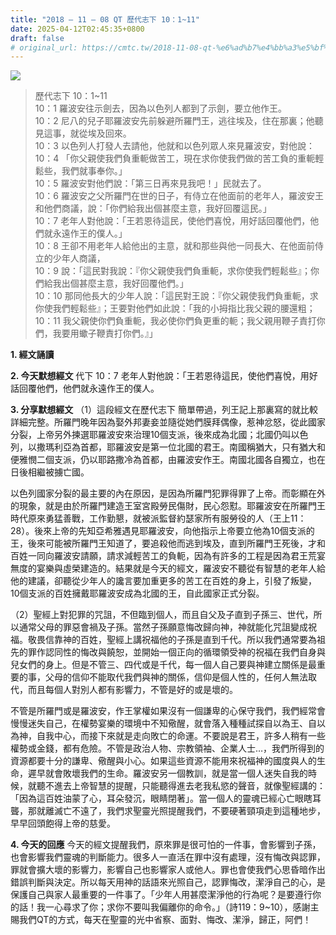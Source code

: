 ```yaml
---
title: "2018 – 11 – 08 QT 歷代志下 10：1~11"
date: 2025-04-12T02:45:35+0800
draft: false
# original_url: https://cmtc.tw/2018-11-08-qt-%e6%ad%b7%e4%bb%a3%e5%bf%97%e4%b8%8b-10%ef%bc%9a111
---
```


![](/images/qt.jpg)
> 歷代志下 10：1\~11  
> 10：1 羅波安往示劍去，因為以色列人都到了示劍，要立他作王。  
> 10：2 尼八的兒子耶羅波安先前躲避所羅門王，逃往埃及，住在那裏；他聽見這事，就從埃及回來。  
> 10：3 以色列人打發人去請他，他就和以色列眾人來見羅波安，對他說：  
> 10：4 「你父親使我們負重軛做苦工，現在求你使我們做的苦工負的重軛輕鬆些，我們就事奉你。」  
> 10：5 羅波安對他們說：「第三日再來見我吧！」民就去了。  
> 10：6 羅波安之父所羅門在世的日子，有侍立在他面前的老年人，羅波安王和他們商議，說：「你們給我出個甚麼主意，我好回覆這民。」  
> 10：7 老年人對他說：「王若恩待這民，使他們喜悅，用好話回覆他們，他們就永遠作王的僕人。」  
> 10：8 王卻不用老年人給他出的主意，就和那些與他一同長大、在他面前侍立的少年人商議，  
> 10：9 說：「這民對我說：『你父親使我們負重軛，求你使我們輕鬆些』；你們給我出個甚麼主意，我好回覆他們。」  
> 10：10 那同他長大的少年人說：「這民對王說：『你父親使我們負重軛，求你使我們輕鬆些』；王要對他們如此說：「我的小拇指比我父親的腰還粗；  
> 10：11 我父親使你們負重軛，我必使你們負更重的軛；我父親用鞭子責打你們，我要用蠍子鞭責打你們。』」

**1. 經文誦讀**

**2.  今天默想經文**
代下 10：7 老年人對他說：「王若恩待這民，使他們喜悅，用好話回覆他們，他們就永遠作王的僕人。

**3. 分享默想經文**
（1）這段經文在歷代志下 簡單帶過，列王記上那裏寫的就比較詳細完整。所羅門晚年因為娶外邦妻妾並隨從她們膜拜偶像，惹神忿怒，從此國家分裂，上帝另外揀選耶羅波安來治理10個支派，後來成為北國；北國仍叫以色列，以撒瑪利亞為首都，耶羅波安是第一位北國的君王。南國稱猶大，只有猶大和便雅憫二個支派，仍以耶路撒冷為首都，由羅波安作王。南國北國各自獨立，也在日後相繼被擄亡國。

以色列國家分裂的最主要的內在原因，是因為所羅門犯罪得罪了上帝。而彰顯在外的現象，就是由於所羅門建造王室宮殿勞民傷財，民心怨懟。耶羅波安在所羅門王時代原來勇猛善戰，工作勤懇，就被派監督約瑟家所有服勞役的人（王上11：28）。後來上帝的先知亞希雅遇見耶羅波安，向他指示上帝要立他為10個支派的王，後來可能被所羅門王知道了，要追殺他而逃到埃及，直到所羅門王死後，才和百姓一同向羅波安請願，請求減輕苦工的負軛，因為有許多的工程是因為君王荒宴無度的宴樂與虛榮建造的。結果就是今天的經文，羅波安不聽從有智慧的老年人給他的建議，卻聽從少年人的讒言要加重更多的苦工在百姓的身上，引發了叛變，10個支派的百姓擁戴耶羅波安成為北國的王，自此國家正式分裂。

（2）聖經上對犯罪的咒詛，不但臨到個人，而且自父及子直到子孫三、世代，所以通常父母的罪惡會禍及子孫。當然子孫願意悔改歸向神，神就能化咒詛變成祝福。敬畏信靠神的百姓，聖經上講祝福他的子孫是直到千代。所以我們通常要為祖先的罪作認同性的悔改與饒恕，並開始一個正向的循環領受神的祝福在我們自身與兒女們的身上。但是不管三、四代或是千代，每一個人自己要與神建立關係是最重要的事，父母的信仰不能取代我們與神的關係，信仰是個人性的，任何人無法取代，而且每個人對別人都有影響力，不管是好的或是壞的。

不管是所羅門或是羅波安，作王掌權如果沒有一個謙卑的心保守我們，我們經常會慢慢迷失自己，在權勢宴樂的環境中不知儆醒，就會落入種種試探自以為王、自以為神，自我中心，而接下來就是走向敗亡的命運。不要說是君王，許多人稍有一些權勢或金錢，都有危險。不管是政治人物、宗教領袖、企業人士…，我們所得到的資源都要十分的謙卑、儆醒與小心。如果這些資源不能用來祝福神的國度與人的生命，遲早就會敗壞我們的生命。羅波安另一個教訓，就是當一個人迷失自我的時候，就聽不進去上帝智慧的提醒，只能聽得進去老我私慾的聲音，就像聖經講的：「因為這百姓油蒙了心，耳朵發沉，眼睛閉著」。當一個人的靈魂已經心亡眼瞎耳聾，那就離滅亡不遠了，我們求聖靈光照提醒我們，不要硬著頸項走到這種地步，早早回頭飽得上帝的慈愛。

**4. 今天的回應**
今天的經文提醒我們，原來罪是很可怕的一件事，會影響到子孫，也會影響我們靈魂的判斷能力。很多人一直活在罪中沒有處理，沒有悔改與認罪，罪就會擴大壞的影響力，影響自己也影響家人或他人。罪也會使我們心思昏暗作出錯誤判斷與決定。所以每天用神的話語來光照自己，認罪悔改，潔淨自己的心，是保護自己與家人最重要的一件事了。「少年人用甚麼潔淨他的行為呢？是要遵行你的話！我一心尋求了你；求你不要叫我偏離你的命令。」（詩119：9\~10），感謝主賜我們QT的方式，每天在聖靈的光中省察、面對、悔改、潔淨，歸正，阿們！
